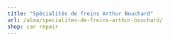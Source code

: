 ```yaml
---
title: "Spécialités de freins Arthur Bouchard"
url: /alma/specialites-de-freins-arthur-bouchard/
shop: car repair
---
```

